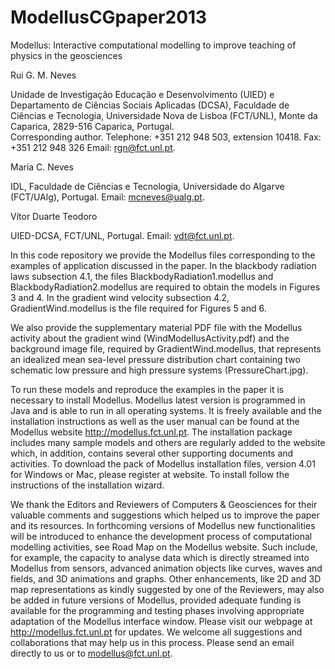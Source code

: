 ModellusCGpaper2013
===================

Modellus: Interactive computational modelling to improve teaching of physics in the geosciences

Rui G. M. Neves

Unidade de Investigação Educação e Desenvolvimento (UIED) e Departamento de Ciências Sociais Aplicadas (DCSA), 
Faculdade de Ciências e Tecnologia, Universidade Nova de Lisboa (FCT/UNL), 
Monte da Caparica, 2829-516 Caparica, Portugal.  
Corresponding author. Telephone: +351 212 948 503, extension 10418. Fax: +351 212 948 326
Email: rgn@fct.unl.pt.

Maria C. Neves

IDL, Faculdade de Ciências e Tecnologia, Universidade do Algarve (FCT/UAlg), Portugal. 
Email: mcneves@ualg.pt.

Vítor Duarte Teodoro

UIED-DCSA, FCT/UNL, Portugal. 
Email: vdt@fct.unl.pt.

In this code repository we provide the Modellus files corresponding to the examples of application discussed in the 
paper. In the blackbody radiation laws subsection 4.1, the files BlackbodyRadiation1.modellus and 
BlackbodyRadiation2.modellus are required to obtain the models in Figures 3 and 4. In the gradient wind velocity 
subsection 4.2, GradientWind.modellus is the file required for Figures 5 and 6.   

We also provide the supplementary material PDF file with the Modellus activity about the gradient wind 
(WindModellusActivity.pdf) and the background image file, required by GradientWind.modellus, that represents an 
idealized mean sea-level pressure distribution chart containing two schematic low pressure and high pressure 
systems (PressureChart.jpg).

To run these models and reproduce the examples in the paper it is necessary to install Modellus. Modellus latest 
version is programmed in Java and is able to run in all operating systems. It is freely available and the 
installation instructions as well as the user manual can be found at the Modellus website 
http://modellus.fct.unl.pt. The installation package includes many sample models and others are regularly added 
to the website which, in addition, contains several other supporting documents and activities. To download the 
pack of Modellus installation files, version 4.01 for Windows or Mac, please register at website. To install follow 
the instructions of the installation wizard.

We thank the Editors and Reviewers of Computers & Geosciences for their valuable comments and suggestions which 
helped us to improve the paper and its resources. In forthcoming versions of Modellus new functionalities will be 
introduced to enhance the development process of computational modelling activities, see Road Map on the Modellus 
website. Such include, for example, the capacity to analyse data which is directly streamed into Modellus from 
sensors, advanced animation objects like curves, waves and fields, and 3D animations and graphs. Other 
enhancements, like 2D and 3D map representations as kindly suggested by one of the Reviewers, may also be added in 
future versions of Modellus, provided adequate funding is available for the programming and testing phases 
involving appropriate adaptation of the Modellus interface window. Please visit our webpage at 
http://modellus.fct.unl.pt for updates. We welcome all suggestions and collaborations that may help us in this 
process. Please send an email directly to us or to modellus@fct.unl.pt. 
